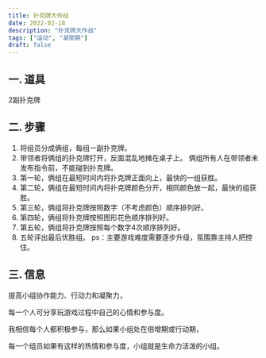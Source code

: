 ```yaml
---
title: 扑克牌大作战
date: 2022-02-18
description: "扑克牌大作战"
tags: ["运动", "凝聚期"]
draft: false
---
```

## 一. 道具
2副扑克牌

## 二. 步骤
1. 将组员分成俩组，每组一副扑克牌。
2. 带领者将俩组的扑克牌打开，反面混乱地摊在桌子上。
  俩组所有人在带领者未发布指令前，不能碰到扑克牌。
3. 第一轮，俩组在最短时间内将扑克牌正面向上，最快的一组获胜。
4. 第二轮，俩组在最短时间内将扑克牌颜色分开，相同颜色放一起，最快的组获胜。
5. 第三轮，俩组将扑克牌按照数字（不考虑颜色）顺序排列好。
6. 第四轮，俩组将扑克牌按照图形花色顺序排列好。
7. 第五轮，俩组将扑克牌按照每个数字4次顺序排列好。
8. 五轮评出最后优胜组。
ps：主要游戏难度需要逐步升级，氛围靠主持人把控住。

## 三. 信息
提高小组协作能力、行动力和凝聚力，

每一个人可分享玩游戏过程中自己的心情和参与度。

我相信每个人都积极参与，那么如果小组处在倍增期或行动期，

每一个组员如果有这样的热情和参与度，小组就是生命力活泼的小组。